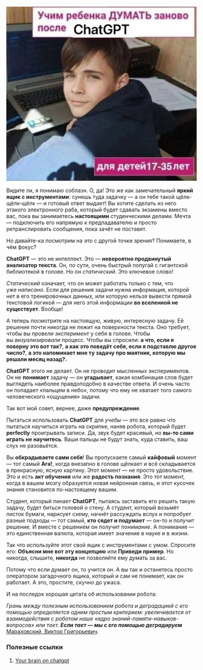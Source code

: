 
![image](images/chatgpt.jpg)

Видите ли, я понимаю соблазн. О, да! Это же как замечательный **яркий ящик с инструментами**: сунешь туда задачку — а он тебе такой щёлк-щёлк-щёлк — и готовый ответ выдает! Вы хотите сделать из него этакого электронного раба, который будет сдавать экзамены вместо вас, пока вы занимаетесь **настоящими** студенческими делами. Мечта — подключить его напрямую к предпадавателю и просто ретранслировать сообщения, пока зачёт не поставят.

Но давайте-ка посмотрим на это с другой точки зрения? Понимаете, в чём фокус?

**ChatGPT** — это не интеллект. Это — **невероятно продвинутый анализатор текста**. Он, по сути, очень быстрый попугай с гигантской библиотекой в голове. Но он _статический_. Это ключевое слово!

_Статический_ означает, что он может работать только с тем, что уже _написано_. Если для решения задачи нужна информация, которой нет в его тренировочных данных, или которую нельзя вывести прямой текстовой логикой — для него этой информации **во вселенной не существует**. Вообще!

А теперь посмотрите на настоящую, живую, интересную задачу. Её решение почти никогда не лежит на поверхности текста. Оно требует, чтобы вы _провели эксперимент_ у себя в голове. Чтобы вы _визуализировали_ процесс. Чтобы вы спросили: **а что, если я поверну это вот так?**, **а как это поведёт себя, если я подставлю другое число?**, **а это напоминает мне ту задачу про маятник, которую мы решали месяц назад?.**

**ChatGPT** этого не делает. Он не проводит мысленных экспериментов. Он не **понимает** задачу — он **угадывает**, какая комбинация слов будет выглядеть наиболее правдоподобно в качестве ответа. И очень часто он попадает «пальцем в небо», потому что ему не хватает того самого человеческого «ощущения» задачи.

Так вот мой совет, вернее, даже **предупреждение**.

Пытаться использовать **ChatGPT** для _учебы_ — это все равно что пытаться научиться играть на скрипке, наняв робота, который будет **perfectly** проигрывать записи. Да, звук будет красивый, но **вы-то сами играть не научитесь**. Ваши пальцы не будут знать, куда ставить, ваш слух не разовьётся.

Вы **обкрадываете сами себя**! Вы пропускаете самый **кайфовый** момент — тот самый **Ага!**, когда внезапно в голове щёлкает и всё складывается в прекрасную, ясную картину. Этот момент — не просто удовольствие. Это и есть **акт обучения** или же **радость познания**. Это тот момент, когда в вашем мозгу образуется новая нейронная связь, и этот кусочек знания становится по-настоящему вашим.

Студент, который пинает **ChatGPT**, пытаясь заставить его решить такую задачу, будет биться головой о стену. А студент, который возьмёт листок бумаги, нарисует схему, начнёт рассуждать вслух и попробует разные подходы — тот самый, **кто сядет и подумает** — он-то и получит решение. И вместе с решением он получит _понимание_. А понимание — это единственная валюта, которая имеет значение в науке и в жизни.

Так что используйте этот свой ящик с инструментами с умом. Спросите его: **Объясни мне вот эту концепцию** или **Приведи пример**. Но никогда, слышите, **никогда** не позволяйте ему думать за вас.

Потому что если думает он, то учится он. А вы так и останетесь просто оператором загадочного ящика, который и сам не понимает, как он работает. А это, простите, скучно до ужаса.

И на последок хорошая цитата об использовании робота:

_Грань между полезным использованием робота и деградацией с его помощью определяется одним простым критерием: увеличивается от взаимодействия с роботом наше «ядро знаний-памяти-навыков-вопросов» или тает. **Если тает — мы с его помощью деградируем**_ [Мараховский, Виктор Григорьевич](https://ru.ruwiki.ru/wiki/Мараховский,_Виктор_Григорьевич).

### Полезные ссылки 

1. [Your brain on chatgpt](https://www.media.mit.edu/publications/your-brain-on-chatgpt/)
